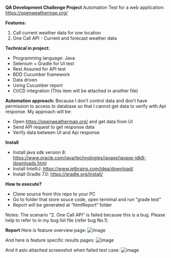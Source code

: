 **QA Development Challenge Project**
Automation Test for a web application: https://openweathermap.org/

**Features:**
  1. Call current weather data for one location
  2. One Call API - Current and forecast weather data

**Technical in project:**
-	Programming language: Java
-	Selenium + Gradle for UI test
-	Rest Assured for API test
-	BDD Cucumber framework
-	Data driven
-	Using Cucumber report
-	CI/CD integration (This item will be attached in another file)

**Automation approach:**
Because I don’t control data and don’t have permission to access to database so that I cannot get data to verify with Api response. My approach will be:
- Open https://openweathermap.org/ and get data from UI
- Send API request to get response data
- Verify data between UI and Api response
  
**Install**
-	Install java sdk version 8: https://www.oracle.com/java/technologies/javase/javase-jdk8-downloads.html
-	Install IntelliJ: https://www.jetbrains.com/idea/download/
-	Install Gradle 7.0: https://gradle.org/install/

**How to execute?**
- Clone source from this repo to your PC
-	Go to folder that store souce code, open terminal and run "grade test"
-	Report will be generated at “htmlReport” folder

Notes: The scenario “2. One Call API” is failed because this is a bug. Please help to refer to in my bug list file (refer bug No.1).

**Report**
Here is feature overview page:
![image](https://user-images.githubusercontent.com/17809726/116035362-10f5a400-a68f-11eb-8932-72d0cce88d2b.png)

And here is feature specific results pages:
![image](https://user-images.githubusercontent.com/17809726/116036631-32f02600-a691-11eb-8b70-50d4699f9c61.png)

And it aslo attached screenshot when failed test case:
![image](https://user-images.githubusercontent.com/17809726/116037092-cf1a2d00-a691-11eb-83bb-118bee125ece.png)
